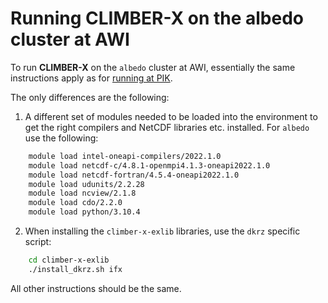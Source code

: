 # Running CLIMBER-X on the albedo cluster at AWI

To run **CLIMBER-X** on the `albedo` cluster at AWI, essentially the same instructions apply as for [running at PIK](running-at-pik.md).

The only differences are the following:

1. A different set of modules needed to be loaded into the environment to get the right compilers and NetCDF libraries etc. installed. For `albedo` use the following:

```bash
    module load intel-oneapi-compilers/2022.1.0
    module load netcdf-c/4.8.1-openmpi4.1.3-oneapi2022.1.0
    module load netcdf-fortran/4.5.4-oneapi2022.1.0
    module load udunits/2.2.28
    module load ncview/2.1.8
    module load cdo/2.2.0
    module load python/3.10.4
```

2. When installing the `climber-x-exlib` libraries, use the `dkrz` specific script:

```bash
    cd climber-x-exlib
    ./install_dkrz.sh ifx
```

All other instructions should be the same.
